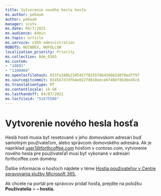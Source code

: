 ```yaml
---
title: Vytvorenie nového hesla hosťa
ms.author: pebaum
author: pebaum
manager: scotv
ms.date: 04/7/2021
ms.audience: Admin
ms.topic: article
ms.service: o365-administration
ROBOTS: NOINDEX, NOFOLLOW
localization_priority: Priority
ms.collection: Adm_O365
ms.custom:
- "10891"
- "1100004"
ms.openlocfilehash: 833fa288b23d5457f0255f86458862d8f8edff97
ms.sourcegitcommit: 6545b7d7dfb4e022fd018eece6f466fdb36e45c6
ms.translationtype: MT
ms.contentlocale: sk-SK
ms.lasthandoff: 04/07/2021
ms.locfileid: "51675586"
---
```

# <a name="guest-user-password-reset"></a>Vytvorenie nového hesla hosťa

Heslá hostí musia byť resetované v jeho domovskom adresári buď samotným používateľom, alebo správcom domovského adresára. Ak je napríklad user1@forthcoffee.com hosťom v contoso.com, vytvorenie nového hesla pre používateľa1 musí byť vykonané v adresári forthcoffee.com domény.

Ďalšie informácie o hosťoch nájdete v téme [Hostia používateľov v Centre spravovania služby Microsoft 365.](https://docs.microsoft.com/microsoft-365/admin/add-users/about-guest-users)

Ak chcete na portál pre správcov pridať hosťa, prejdite na položku **Používatelia**  >  **– hostia.**